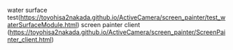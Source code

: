 water surface test(https://toyohisa2nakada.github.io/ActiveCamera/screen_painter/test_waterSurfaceModule.html)
screen painter client (https://toyohisa2nakada.github.io/ActiveCamera/screen_painter/ScreenPainter_client.html)
